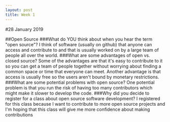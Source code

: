 ```yaml
---
layout: post
title: Week 1
---
```



#28 January 2019

##Open Source
###What do YOU think about when you hear the term "open source"?
I think of software (usually on github) that anyone can access and contribute to and that is usually worked on by a large team of people all over the world.
###What are some advantages of open vs. closed source?
Some of the advantages are that it's easy to contribute to it so you can get a team of people together without worrying about finding a common space or time that everyone can meet. Another advantage is that access is usually free so the users aren't bound by monetary restrictions.
###What are some potential problems with open source? 
One potential problem is that you run the risk of having too many contributors which might make it slower to develop the code.
###Why did you decide to register for a class about open source software development?
I registered for this class because I want to contribute to more open source projects and I'm hoping that this class will give me more confidence about making contributions
